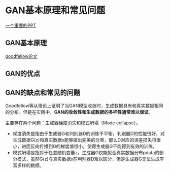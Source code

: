 # GAN基本原理和常见问题
[一个重要的PPT](http://ice.dlut.edu.cn/valse2018/ppt/Generative_Adversarial_Nets_JSFeng.pdf)
## GAN基本原理
[goodfellow论文]()

## GAN的优点

## GAN的缺点和常见的问题

Goodfellow等从理论上证明了当GAN模型收敛时，生成数据具有和真实数据相同的分布。但是在实践中，**GAN的收敛性和生成数据的多样性通常难以保证**。

主要存在两个问题：生成器梯度消失和模式坍塌（Mode collapse）。

- 梯度消失是指由于生成器G和判别器D的训练不平衡，判别器D的性能很好，对生成数据G(z)和真实数据x能够做出完美的分类，那么D对应的误差损失将很小，进而反向传播到G的梯度值很小，使得生成器G不能得到有效的训练。
- 模式坍塌是指对于任意随机变量z，生成器G仅能拟合真实数据分布pdata的部分模式，虽然G(z)与真实数据x在判别器D难以区分，但是生成器G无法生成丰富多样的数据。

## 